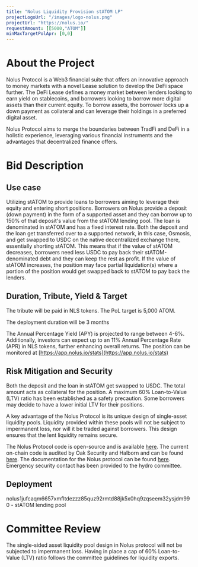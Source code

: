 ```yaml
---
title: "Nolus Liquidity Provision stATOM LP"
projectLogoUrl: "/images/logo-nolus.png"
projectUrl: "https://nolus.io/"
requestAmount: [[5000,"ATOM"]]
minMaxTargetPolApr: [0,0]
---
```


# About the Project

Nolus Protocol is a Web3 financial suite that offers an innovative approach to money markets with a novel Lease solution to develop the DeFi space further.
The DeFi Lease defines a money market between lenders looking to earn yield on stablecoins, and borrowers looking to borrow more digital assets than their current equity.
To borrow assets, the borrower locks up a down payment as collateral and can leverage their holdings in a preferred digital asset.

Nolus Protocol aims to merge the boundaries between TradFi and DeFi in a holistic experience, leveraging various financial instruments and the advantages that decentralized finance offers.

# Bid Description

## Use case

Utilizing stATOM to provide loans to borrowers aiming to leverage their equity and entering short positions.
Borrowers on Nolus provide a deposit (down payment) in the form of a supported asset and they can borrow up to 150% of that deposit's value from the stATOM lending pool.
The loan is denominated in stATOM and has a fixed interest rate.
Both the deposit and the loan get transferred over to a supported network, in this case, Osmosis, and get swapped to USDC on the native decentralized exchange there, essentially shorting stATOM.
This means that if the value of stATOM decreases, borrowers need less USDC to pay back their stATOM-denominated debt and they can keep the rest as profit.
If the value of stATOM increases, the position may face partial liquidation(s) where a portion of the position would get swapped back to stATOM to pay back the lenders.

## Duration, Tribute, Yield & Target

The tribute will be paid in NLS tokens.
The PoL target is 5,000 ATOM.

The deployment duration will be 3 months

The Annual Percentage Yield (APY) is projected to range between 4-6%.
Additionally, investors can expect up to an 11% Annual Percentage Rate (APR) in NLS tokens, further enhancing overall returns.
The position can be monitored at [https://app.nolus.io/stats](https://app.nolus.io/stats)

## Risk Mitigation and Security

Both the deposit and the loan in stATOM get swapped to USDC.
The total amount acts as collateral for the position.
A maximum 60% Loan-to-Value (LTV) ratio has been established as a safety precaution.
Some borrowers may decide to have a lower initial LTV for their positions.

A key advantage of the Nolus Protocol is its unique design of single-asset liquidity pools.
Liquidity provided within these pools will not be subject to impermanent loss, nor will it be traded against borrowers.
This design ensures that the lent liquidity remains secure.

The Nolus Protocol code is open-source and is available [here](https://github.com/nolus-protocol).
The current on-chain code is audited by Oak Security and Halborn and can be found [here](https://hub.nolus.io/en/articles/9680739-security).
The documentation for the Nolus protocol can be found [here](https://hub.nolus.io/en/collections/10034429-tech-documentation).
Emergency security contact has been provided to the hydro committee.

## Deployment

nolus1jufcaqm6657xmfltdezzz85quz92rmtd88jk5x0hq9zqseem32ysjdm990 - stATOM lending pool

# Committee Review

The single-sided asset liquidity pool design in Nolus protocol will not be subjected to impermanent loss. Having in place a cap of 60% Loan-to-Value (LTV) ratio follows the committee guidelines for liquidity exports.

